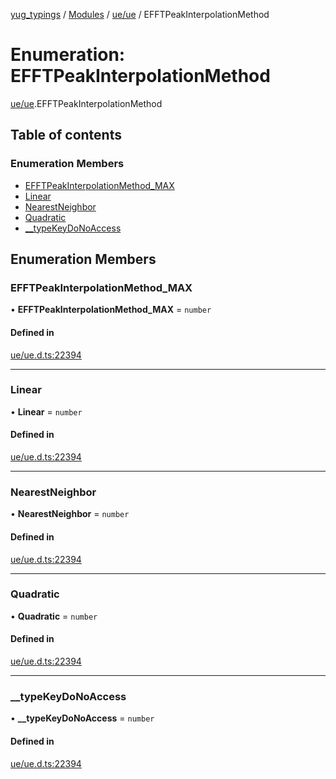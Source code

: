 [yug_typings](../README.md) / [Modules](../modules.md) / [ue/ue](../modules/ue_ue.md) / EFFTPeakInterpolationMethod

# Enumeration: EFFTPeakInterpolationMethod

[ue/ue](../modules/ue_ue.md).EFFTPeakInterpolationMethod

## Table of contents

### Enumeration Members

- [EFFTPeakInterpolationMethod\_MAX](ue_ue.EFFTPeakInterpolationMethod.md#efftpeakinterpolationmethod_max)
- [Linear](ue_ue.EFFTPeakInterpolationMethod.md#linear)
- [NearestNeighbor](ue_ue.EFFTPeakInterpolationMethod.md#nearestneighbor)
- [Quadratic](ue_ue.EFFTPeakInterpolationMethod.md#quadratic)
- [\_\_typeKeyDoNoAccess](ue_ue.EFFTPeakInterpolationMethod.md#__typekeydonoaccess)

## Enumeration Members

### EFFTPeakInterpolationMethod\_MAX

• **EFFTPeakInterpolationMethod\_MAX** = `number`

#### Defined in

[ue/ue.d.ts:22394](https://github.com/YugMetaverse/yug_typings/blob/25cad34/ue/ue.d.ts#L22394)

___

### Linear

• **Linear** = `number`

#### Defined in

[ue/ue.d.ts:22394](https://github.com/YugMetaverse/yug_typings/blob/25cad34/ue/ue.d.ts#L22394)

___

### NearestNeighbor

• **NearestNeighbor** = `number`

#### Defined in

[ue/ue.d.ts:22394](https://github.com/YugMetaverse/yug_typings/blob/25cad34/ue/ue.d.ts#L22394)

___

### Quadratic

• **Quadratic** = `number`

#### Defined in

[ue/ue.d.ts:22394](https://github.com/YugMetaverse/yug_typings/blob/25cad34/ue/ue.d.ts#L22394)

___

### \_\_typeKeyDoNoAccess

• **\_\_typeKeyDoNoAccess** = `number`

#### Defined in

[ue/ue.d.ts:22394](https://github.com/YugMetaverse/yug_typings/blob/25cad34/ue/ue.d.ts#L22394)
